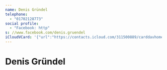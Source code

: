 ```yaml
---
name: Denis Gründel
telephone:
  - "01702128773"
social profile:
  - "Facebook: http"
s: //www.facebook.com/denis.gruendel
iCloudVCard: '{"url":"https://contacts.icloud.com/311500889/carddavhome/card/OTg1MTc3ODUtY2FkNi00OGE3LWE0NTgtNTA0OGEwOGIwN2Qw.vcf","etag":"\"kmfhdu0c\"","data":"BEGIN:VCARD\r\nVERSION:3.0\r\nFN:\r\nN:Gründel;Denis;;;\r\nUID:98517785-cad6-48a7-a458-5048a08b07d0\r\nPRODID:ez-vcard 0.9.13-fc\r\nREV:2025-04-03T22:05:43Z\r\nORG:;\r\nPHOTO;VALUE=uri:https://gateway.icloud.com/contacts/311500889/ck/card/7477b\r\n 335e813f7fe2cd9851261b0c7f2\r\nTEL;TYPE=CELL:01702128773\r\nX-SOCIALPROFILE;TYPE=facebook;X-USER=denis.gruendel;X-USERID=547155080:http\r\ns://www.facebook.com/denis.gruendel\r\nEND:VCARD"}'
---
```

# Denis Gründel